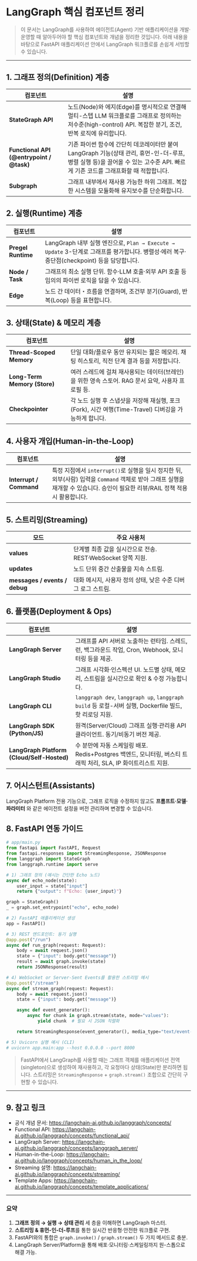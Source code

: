 # LangGraph 핵심 컴포넌트 정리

> 이 문서는 LangGraph를 사용하여 에이전트(Agent) 기반 애플리케이션을 개발‧운영할 때 알아두어야 할 핵심 컴포넌트와 개념을 정리한 것입니다. 아래 내용을 바탕으로 FastAPI 애플리케이션 안에서 LangGraph 워크플로를 손쉽게 서빙할 수 있습니다.

---

## 1. 그래프 정의(Definition) 계층

| 컴포넌트 | 설명 |
| --- | --- |
| **StateGraph API** | 노드(Node)와 에지(Edge)를 명시적으로 연결해 멀티-스텝 LLM 워크플로를 그래프로 정의하는 저수준(high-control) API. 복잡한 분기, 조건, 반복 로직에 유리합니다. |
| **Functional API (@entrypoint / @task)** | 기존 파이썬 함수에 간단히 데코레이터만 붙여 LangGraph 기능(상태 관리, 휴먼-인-더-루프, 병렬 실행 등)을 끌어올 수 있는 고수준 API. 빠르게 기존 코드를 그래프화할 때 적합합니다. |
| **Subgraph** | 그래프 내부에서 재사용 가능한 하위 그래프. 복잡한 시스템을 모듈화해 유지보수를 단순화합니다. |

## 2. 실행(Runtime) 계층

| 컴포넌트 | 설명 |
| --- | --- |
| **Pregel Runtime** | LangGraph 내부 실행 엔진으로, `Plan → Execute → Update` 3-단계로 그래프를 평가합니다. 병렬성·에러 복구·중단점(checkpoint) 등을 담당합니다. |
| **Node / Task** | 그래프의 최소 실행 단위. 함수·LLM 호출·외부 API 호출 등 임의의 파이썬 로직을 담을 수 있습니다. |
| **Edge** | 노드 간 데이터・흐름을 연결하며, 조건부 분기(Guard), 반복(Loop) 등을 표현합니다. |

## 3. 상태(State) & 메모리 계층

| 컴포넌트 | 설명 |
| --- | --- |
| **Thread-Scoped Memory** | 단일 대화/플로우 동안 유지되는 짧은 메모리. 채팅 히스토리, 직전 단계 결과 등을 저장합니다. |
| **Long-Term Memory (Store)** | 여러 스레드에 걸쳐 재사용되는 데이터(브레인)을 위한 영속 스토어. RAG 문서 요약, 사용자 프로필 등. |
| **Checkpointer** | 각 노드 실행 후 스냅샷을 저장해 재실행, 포크(Fork), 시간 여행(Time-Travel) 디버깅을 가능하게 합니다. |

## 4. 사용자 개입(Human-in-the-Loop)

| 컴포넌트 | 설명 |
| --- | --- |
| **Interrupt / Command** | 특정 지점에서 `interrupt()`로 실행을 일시 정지한 뒤, 외부(사람) 입력을 `Command` 객체로 받아 그래프 실행을 재개할 수 있습니다. 승인이 필요한 리뷰/RAIL 정책 적용 시 활용합니다. |

## 5. 스트리밍(Streaming)

| 모드 | 주요 사용처 |
| --- | --- |
| **values** | 단계별 최종 값을 실시간으로 전송. REST·WebSocket 양쪽 지원. |
| **updates** | 노드 단위 중간 산출물을 지속 스트림. |
| **messages / events / debug** | 대화 메시지, 사용자 정의 상태, 낮은 수준 디버그 로그 스트림. |

## 6. 플랫폼(Deployment & Ops)

| 컴포넌트 | 설명 |
| --- | --- |
| **LangGraph Server** | 그래프를 API 서버로 노출하는 런타임. 스레드, 런, 백그라운드 작업, Cron, Webhook, 모니터링 등을 제공. |
| **LangGraph Studio** | 그래프 시각화·인스펙션 UI. 노드별 상태, 메모리, 스트림을 실시간으로 확인 & 수정 가능합니다. |
| **LangGraph CLI** | `langgraph dev`, `langgraph up`, `langgraph build` 등 로컬-서버 실행, Dockerfile 빌드, 핫 리로딩 지원. |
| **LangGraph SDK (Python/JS)** | 원격(Server/Cloud) 그래프 실행·관리용 API 클라이언트. 동기/비동기 버전 제공. |
| **LangGraph Platform (Cloud/Self-Hosted)** | 수 분만에 자동 스케일링 배포. Redis+Postgres 백엔드, 모니터링, 버스티 트래픽 처리, SLA, IP 화이트리스트 지원. |

## 7. 어시스턴트(Assistants)

LangGraph Platform 전용 기능으로, 그래프 로직을 수정하지 않고도 **프롬프트·모델·파라미터** 와 같은 에이전트 설정을 버전 관리하며 변경할 수 있습니다.

## 8. FastAPI 연동 가이드

```python
# app/main.py
from fastapi import FastAPI, Request
from fastapi.responses import StreamingResponse, JSONResponse
from langgraph import StateGraph
from langgraph.runtime import serve

# 1) 그래프 정의 (예시는 간단한 Echo 노드)
async def echo_node(state):
    user_input = state["input"]
    return {"output": f"Echo: {user_input}"}

graph = StateGraph()
_ = graph.set_entrypoint("echo", echo_node)

# 2) FastAPI 애플리케이션 생성
app = FastAPI()

# 3) REST 엔드포인트: 동기 실행
@app.post("/run")
async def run_graph(request: Request):
    body = await request.json()
    state = {"input": body.get("message")}
    result = await graph.invoke(state)
    return JSONResponse(result)

# 4) WebSocket or Server-Sent Events를 활용한 스트리밍 예시
@app.post("/stream")
async def stream_graph(request: Request):
    body = await request.json()
    state = {"input": body.get("message")}

    async def event_generator():
        async for chunk in graph.stream(state, mode="values"):
            yield chunk  # 필요 시 JSON 직렬화

    return StreamingResponse(event_generator(), media_type="text/event-stream")

# 5) Uvicorn 실행 예시 (CLI)
# uvicorn app.main:app --host 0.0.0.0 --port 8000
```

> FastAPI에서 LangGraph를 사용할 때는 그래프 객체를 애플리케이션 전역(singleton)으로 생성하여 재사용하고, 각 요청마다 상태(State)만 분리하면 됩니다. 스트리밍은 `StreamingResponse` + `graph.stream()` 조합으로 간단히 구현할 수 있습니다.

---

## 9. 참고 링크

- 공식 개념 문서: <https://langchain-ai.github.io/langgraph/concepts/>
- Functional API: <https://langchain-ai.github.io/langgraph/concepts/functional_api/>
- LangGraph Server: <https://langchain-ai.github.io/langgraph/concepts/langgraph_server/>
- Human-in-the-Loop: <https://langchain-ai.github.io/langgraph/concepts/human_in_the_loop/>
- Streaming 설명: <https://langchain-ai.github.io/langgraph/concepts/streaming/>
- Template Apps: <https://langchain-ai.github.io/langgraph/concepts/template_applications/>

---

### 요약
1. **그래프 정의 → 실행 → 상태 관리** 세 층을 이해하면 LangGraph 마스터.
2. **스트리밍 & 휴먼-인-더-루프**를 통한 실시간 반응형·안전한 워크플로 구현.
3. FastAPI와의 통합은 `graph.invoke()` / `graph.stream()` 두 가지 메서드로 충분.
4. LangGraph Server/Platform을 통해 배포·모니터링·스케일링까지 원-스톱으로 해결 가능.
